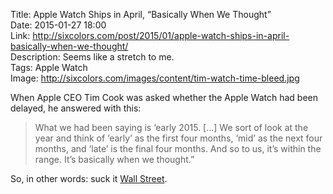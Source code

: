 Title: Apple Watch Ships in April, “Basically When We Thought”  
Date: 2015-01-27 18:00  
Link: http://sixcolors.com/post/2015/01/apple-watch-ships-in-april-basically-when-we-thought/  
Description: Seems like a stretch to me.  
Tags: Apple Watch  
Image: http://sixcolors.com/images/content/tim-watch-time-bleed.jpg  

When Apple CEO Tim Cook was asked whether the Apple Watch had been delayed, he answered with this:

> What we had been saying is ‘early 2015. [...] We sort of look at the year and think of ‘early’ as the first four months, ‘mid’ as the next four months, and ‘late’ is the final four months. And so to us, it’s within the range. It’s basically when we thought.”

So, in other words: suck it [Wall Street][1]. 

[1]: http://abcnews.go.com/Technology/video/apple-iwatch-release-date-delayed-26672853 "Apple Watch release delayed?"